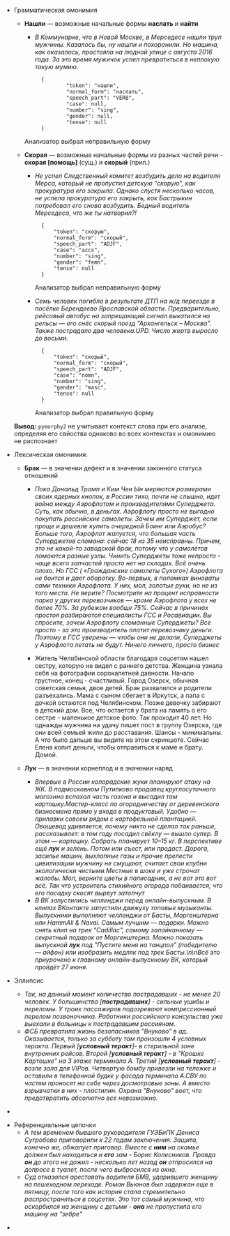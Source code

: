 - Грамматическая омонимия 
    
    - **Нашли** — возможные начальные формы **наслать** и **найти**
    
        - *В Коммунарке, что в Новой Москве, в Мерседесе нашли труп мужчины. Казалось бы, ну нашли и похоронили. Но машина, как оказалось, простояла на людной улице с августа 2016 года. За это время мужичок успел превратиться в неплохую такую мумию.*
            
                {
                        "token": "нашли",
                        "normal_form": "наслать",
                        "speech_part": "VERB",
                        "case": null,
                        "number": "sing",
                        "gender": null,
                        "tense": null
                }
        Анализатор выбрал неправильную форму
                
    - **Скорая** — возможные начальные формы из разных частей речи - **скорая \[помощь\]** (сущ.) и **скорый** (прил.)

        - *Не успел Следственный комитет возбудить дело на водителя Мерса, который не пропустил детскую "скорую", как прокуратура его закрыла. Однако спустя несколько часов, не успела прокуратура его закрыть, как Бастрыкин потребовал его снова возбудить. Бедный водитель Мерседеса, что же ты натворил?!*

                {
                    "token": "скорую",
                    "normal_form": "скорый",
                    "speech_part": "ADJF",
                    "case": "accs",
                    "number": "sing",
                    "gender": "femn",
                    "tense": null
                }
            Анализатор выбрал неправильную форму

        - *Семь человек погибло в результате ДТП на ж/д переезде в посёлке Берендеево Ярославской области. Предварительно, рейсовый автобус на запрещающий сигнал выкатился на рельсы — его снёс скорый поезд "Архангельск – Москва". Также пострадало два человека.UPD. Число жертв выросло до восьми.*
        
                {
                    "token": "скорый",
                    "normal_form": "скорый",
                    "speech_part": "ADJF",
                    "case": "nomn",
                    "number": "sing",
                    "gender": "masc",
                    "tense": null
                }

            Анализатор выбрал правильную форму

    **Вывод:** `pymorphy2` не учитывает контекст слова при его анализе, определяя его свйоства однаково во всех контекстах и омонимию не распознает

- Лексическая омонимия:
    - **Брак** — в значении дефект и в значении законного статуса отношений
        - *Пока Дональд Трамп и Ким Чен Ын меряются размерами своих ядерных кнопок, в России тихо, почти не слышно, идет война между Аэрофлотом и производителями Суперджета. Суть, как обычно, в деньгах. Аэрофлоту просто не выгодно покупать российские самолеты. Зачем им Суперджет, если проще и дешевле купить очередной Боинг или Аэробус? Больше того, Аэрофлот жалуется, что большая часть Суперджетов сломана: сейчас 18 из 35 неисправны. Причем, это не какой-то заводской брак, потому что у самолетов ломаются разные узлы. Чинить Суперджеты тоже непросто - чаще всего запчастей просто нет на складах. Всё очень плохо. Но ГСС ( «Гражданские самолеты Сухого») Аэрофлота не боится и дает оборотку. Во-первых, в поломках виноваты сами техники Аэрофлота. У них, мол, золотые руки, но не из того места. Не верите? Посмотрите на процент исправности парка у других перевозчиков — кроме Аэрофлота у всех не более 70%. За рубежом вообще 75%. Сейчас в причинах простоя разбираются специалисты ГСС и Росавиации. Вы спросите, зачем Аэрофлоту сломанные Суперджеты? Все просто - за это производитель платит перевозчику деньги. Поэтому в ГСС уверены — чтобы они не делали, Суперджеты у Аэрофлота летать не будут. Ничего личного, просто бизнес*

        - ​​Житель Челябинской области благодаря соцсетям нашел сестру, которую не видел с раннего детства. Женщина узнала себя на фотографии сорокалетней давности. Начало грустное, конец - счастливый. Город Озерск, обычная советская семья, двое детей. Брак развалился и родители разъехались. Мама с сыном сбегает в Иркутск, а папа с дочкой остаются под Челябинском. Позже девочку забирают в детский дом. Все, что остается у брата на память о его сестре - маленькое детское фото. Так проходит 40 лет. Но однажды мужчина на удачу пишет пост в группу Озерска, где они всей семьей жили до расставания. Шансы - минимальны. А что было дальше вы видите на этом скриншоте. Сейчас Елена копит деньги, чтобы отправиться к маме и брату. Домой.

    - **Лук** — в значении корнеплод и в значении наряд
        - *Впервые в России колорадские жуки планируют атаку на ЖК. В подмосковном Путилково продавец круглосуточного магазина вспахал часть газона и высадил там картошку.Мастер-класс по огородничеству от деревенского бизнесмена прямо у входа в продуктовый. Удобно — прилавки совсем рядом с картофельной плантацией. Овощевод удивляется, почему никто не сделал так раньше, рассказывает: в том году посадил свёклу — вышло супер. В этом — картошку. Собрать планирует 10–15 кг. В перспективе ещё **лук** и зелень. Потом или съест, или продаст. Дорога, засилье машин, выхлопные газы и прочие прелести цивилизации мужчину не смущают, считает свои клубни экологически чистыми.Местные в шоке и уже строчат жалобы. Мол, верните цветы в палисадник, а не вот это вот всё. Так что устроитель стихийного огорода побаивается, что его посадку скосят вырвут затопчут*
        - *В ВК запустились челленджи перед онлайн-выпускным. В клипах ВКонтакте запустили движуху топовые музыканты. Выпускники выполняют челленджи от Басты, Моргенштерна или HammAli & Navai. Самым лучшим — подарки. Можно снять клип на трек "Cadillac", самому залайканному — секретный подарок от Моргенштерна. Можно показать выпускной **лук** под "Пустите меня на танцпол" (победителю — айфон) или изобразить медляк под трек Басты.\n\nВсё это приурочено к главному онлайн-выпускному ВК, который пройдёт 27 июня.*

- Эллипсис
    - *Так, на данный момент количество пострадавших - не менее 20 человек. У большинства \[**пострадавших**\] - сильные ушибы и переломы. У троих пассажиров подозревают компрессионный перелом позвоночника. Работники российского консульства уже выехали в больницы к пострадавшим россиянам.*
    - *ФСБ превратила жизнь безопасников "Внуково" в ад. Оказывается, только за субботу там произошли 4 условных теракта. Первый \[**условный теракт**\]- в стерильной зоне внутренних рейсов. Второй \[**условный теракт**\] - в "Крошке Картошке" на 3 этаже терминала А. Третий \[**условный теракт**\] - возле зала для VIPов. Четвертую бомбу привезли на тележке и оставили в телефонной будке у фасада терминала А.СВУ по частям проносят на себе через досмотровые зоны. А вместо взрывчатки в них - пластилин. Охрана "Внуково" воет, что предотвратить абсолютно все невозможно.*
*
- Референциальные цепочки
    - *А тем временем бывшего руководителя ГУЭБиПК Дениса Сугробова приговорили к 22 годам заключения. Защита, конечно же, обжалует приговор. Вместе с **ним** на скамье должен был находиться и **его** зам - Борис Колесников. Правда **он** до этого не дожил - несколько лет назад **он** отпросился на допросе в туалет, после чего выбросился из окна.*
    - *Суд отказался арестовать водителя БМВ, ударившего женщину на пешеходном переходе. Роман Вьюнов был задержан еще в пятницу, после того как история стала стремительно распространяться в соцсетях. Это тот самый мужчина, что оскорбился на женщину с детьми - **она** не пропустила его машину на "зебре"*
*